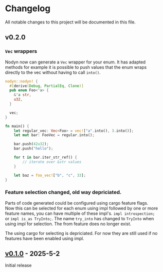 # Changelog

All notable changes to this project will be documented in this file.

## v0.2.0

### `Vec` wrappers

Nodyn now can generate a `Vec` wrapper for your enum. It has adapted methods
for example it is possible to push values that the enum wraps directly to
the vec without having to call `into()`.

```rust
nodyn::nodyn! {
  #[derive(Debug, PartialEq, Clone)]
  pub enum Foo<'a> {
    &'a str,
    u32,
  }

  vec;
}

fn main() {
    let regular_vec: Vec<Foo> = vec!["a".into(), 3.into()];
    let mut bar: FooVec = regular.into();

    bar.push(42u32);
    bar.push("hello");

    for t in bar.iter_str_ref() {
        // iterate over &str values
    }

    let baz = foo_vec!["b", "c", 33];
}
```

### Feature selection changed, old way depriciated.

Parts of code generated could be configured using cargo feature flags.
Now this can be selected for each enum using impl followed by one or
more feature names, you can have multiple of these impl's. `impl introspection;`
or `impl is_as TryInto;`. The name `try_into` has changed to `TryInto` when
using impl for selection. The from feature does no longer exist.

The using cargo for selecting is depriciated. For now they are still
used if no features have been enabled using impl.

## [v0.1.0](https://github.com/franklaranja/nodyn/releases/tag/v0.1.0) - 2025-5-2

Initial release
